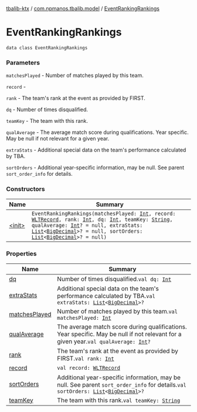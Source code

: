 [tbalib-ktx](../../index.md) / [com.npmanos.tbalib.model](../index.md) / [EventRankingRankings](./index.md)

# EventRankingRankings

`data class EventRankingRankings`

### Parameters

`matchesPlayed` - Number of matches played by this team.

`record` -

`rank` - The team's rank at the event as provided by FIRST.

`dq` - Number of times disqualified.

`teamKey` - The team with this rank.

`qualAverage` - The average match score during qualifications. Year specific. May be null if not relevant for a given year.

`extraStats` - Additional special data on the team's performance calculated by TBA.

`sortOrders` - Additional year-specific information, may be null. See parent `sort_order_info` for details.

### Constructors

| Name | Summary |
|---|---|
| [&lt;init&gt;](-init-.md) | `EventRankingRankings(matchesPlayed: `[`Int`](https://kotlinlang.org/api/latest/jvm/stdlib/kotlin/-int/index.html)`, record: `[`WLTRecord`](../-w-l-t-record/index.md)`, rank: `[`Int`](https://kotlinlang.org/api/latest/jvm/stdlib/kotlin/-int/index.html)`, dq: `[`Int`](https://kotlinlang.org/api/latest/jvm/stdlib/kotlin/-int/index.html)`, teamKey: `[`String`](https://kotlinlang.org/api/latest/jvm/stdlib/kotlin/-string/index.html)`, qualAverage: `[`Int`](https://kotlinlang.org/api/latest/jvm/stdlib/kotlin/-int/index.html)`? = null, extraStats: `[`List`](https://kotlinlang.org/api/latest/jvm/stdlib/kotlin.collections/-list/index.html)`<`[`BigDecimal`](https://docs.oracle.com/javase/6/docs/api/java/math/BigDecimal.html)`>? = null, sortOrders: `[`List`](https://kotlinlang.org/api/latest/jvm/stdlib/kotlin.collections/-list/index.html)`<`[`BigDecimal`](https://docs.oracle.com/javase/6/docs/api/java/math/BigDecimal.html)`>? = null)` |

### Properties

| Name | Summary |
|---|---|
| [dq](dq.md) | Number of times disqualified.`val dq: `[`Int`](https://kotlinlang.org/api/latest/jvm/stdlib/kotlin/-int/index.html) |
| [extraStats](extra-stats.md) | Additional special data on the team's performance calculated by TBA.`val extraStats: `[`List`](https://kotlinlang.org/api/latest/jvm/stdlib/kotlin.collections/-list/index.html)`<`[`BigDecimal`](https://docs.oracle.com/javase/6/docs/api/java/math/BigDecimal.html)`>?` |
| [matchesPlayed](matches-played.md) | Number of matches played by this team.`val matchesPlayed: `[`Int`](https://kotlinlang.org/api/latest/jvm/stdlib/kotlin/-int/index.html) |
| [qualAverage](qual-average.md) | The average match score during qualifications. Year specific. May be null if not relevant for a given year.`val qualAverage: `[`Int`](https://kotlinlang.org/api/latest/jvm/stdlib/kotlin/-int/index.html)`?` |
| [rank](rank.md) | The team's rank at the event as provided by FIRST.`val rank: `[`Int`](https://kotlinlang.org/api/latest/jvm/stdlib/kotlin/-int/index.html) |
| [record](record.md) | `val record: `[`WLTRecord`](../-w-l-t-record/index.md) |
| [sortOrders](sort-orders.md) | Additional year-specific information, may be null. See parent `sort_order_info` for details.`val sortOrders: `[`List`](https://kotlinlang.org/api/latest/jvm/stdlib/kotlin.collections/-list/index.html)`<`[`BigDecimal`](https://docs.oracle.com/javase/6/docs/api/java/math/BigDecimal.html)`>?` |
| [teamKey](team-key.md) | The team with this rank.`val teamKey: `[`String`](https://kotlinlang.org/api/latest/jvm/stdlib/kotlin/-string/index.html) |
